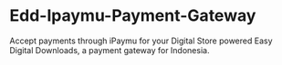 Edd-Ipaymu-Payment-Gateway
==========================

Accept payments through iPaymu for your Digital Store powered Easy Digital Downloads, a payment gateway for Indonesia.
